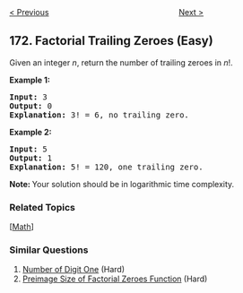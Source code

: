<!--|This file generated by command(leetcode description); DO NOT EDIT.    |-->
<!--+----------------------------------------------------------------------+-->
<!--|@author    Openset <openset.wang@gmail.com>                           |-->
<!--|@link      https://github.com/openset                                 |-->
<!--|@home      https://github.com/openset/leetcode                        |-->
<!--+----------------------------------------------------------------------+-->

[< Previous](https://github.com/openset/leetcode/tree/master/problems/excel-sheet-column-number "Excel Sheet Column Number")
　　　　　　　　　　　　　　　　
[Next >](https://github.com/openset/leetcode/tree/master/problems/binary-search-tree-iterator "Binary Search Tree Iterator")

## 172. Factorial Trailing Zeroes (Easy)

<p>Given an integer <i>n</i>, return the number of trailing zeroes in <i>n</i>!.</p>

<p><strong>Example 1:</strong></p>

<pre>
<strong>Input:</strong> 3
<strong>Output:</strong> 0
<strong>Explanation:</strong>&nbsp;3! = 6, no trailing zero.</pre>

<p><strong>Example 2:</strong></p>

<pre>
<strong>Input:</strong> 5
<strong>Output:</strong> 1
<strong>Explanation:</strong>&nbsp;5! = 120, one trailing zero.</pre>

<p><b>Note: </b>Your solution should be in logarithmic time complexity.</p>

### Related Topics
  [[Math](https://github.com/openset/leetcode/tree/master/tag/math/README.md)]

### Similar Questions
  1. [Number of Digit One](https://github.com/openset/leetcode/tree/master/problems/number-of-digit-one) (Hard)
  1. [Preimage Size of Factorial Zeroes Function](https://github.com/openset/leetcode/tree/master/problems/preimage-size-of-factorial-zeroes-function) (Hard)
